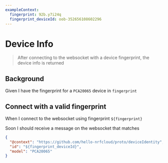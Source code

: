 ```yaml
---
exampleContext:
  fingerprint: 92b.y7i24q
  fingerprint_deviceId: oob-352656108602296
---
```


# Device Info

> After connecting to the websocket with a device fingerprint, the device info
> is returned

## Background

Given I have the fingerprint for a `PCA20065` device in `fingerprint`

## Connect with a valid fingerprint

When I connect to the websocket using fingerprint `${fingerprint}`

Soon I should receive a message on the websocket that matches

```json
{
  "@context": "https://github.com/hello-nrfcloud/proto/deviceIdentity",
  "id": "${fingerprint_deviceId}",
  "model": "PCA20065"
}
```
